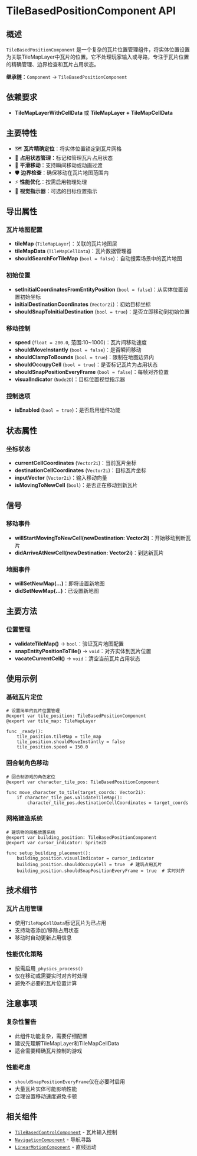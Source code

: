 # TileBasedPositionComponent API

## 概述
`TileBasedPositionComponent` 是一个复杂的瓦片位置管理组件，将实体位置设置为关联TileMapLayer中瓦片的位置。它不处理玩家输入或寻路，专注于瓦片位置的精确管理、边界检查和瓦片占用状态。

**继承链**：`Component` → `TileBasedPositionComponent`

## 依赖要求
- **TileMapLayerWithCellData** 或 **TileMapLayer + TileMapCellData**

## 主要特性
- 🗺️ **瓦片精确定位**：将实体位置锁定到瓦片网格
- 📍 **占用状态管理**：标记和管理瓦片占用状态
- 🔄 **平滑移动**：支持瞬间移动或动画过渡
- 🛡️ **边界检查**：确保移动在瓦片地图范围内
- ⚡ **性能优化**：按需启用物理处理
- 🎯 **视觉指示器**：可选的目标位置指示

## 导出属性

### 瓦片地图配置
- **tileMap** (`TileMapLayer`)：关联的瓦片地图层
- **tileMapData** (`TileMapCellData`)：瓦片数据管理器
- **shouldSearchForTileMap** (`bool = false`)：自动搜索场景中的瓦片地图

### 初始位置
- **setInitialCoordinatesFromEntityPosition** (`bool = false`)：从实体位置设置初始坐标
- **initialDestinationCoordinates** (`Vector2i`)：初始目标坐标
- **shouldSnapToInitialDestination** (`bool = true`)：是否立即移动到初始位置

### 移动控制
- **speed** (`float = 200.0`, 范围:10~1000)：瓦片间移动速度
- **shouldMoveInstantly** (`bool = false`)：是否瞬间移动
- **shouldClampToBounds** (`bool = true`)：限制在地图边界内
- **shouldOccupyCell** (`bool = true`)：是否标记瓦片为占用状态
- **shouldSnapPositionEveryFrame** (`bool = false`)：每帧对齐位置
- **visualIndicator** (`Node2D`)：目标位置视觉指示器

### 控制选项
- **isEnabled** (`bool = true`)：是否启用组件功能

## 状态属性

### 坐标状态
- **currentCellCoordinates** (`Vector2i`)：当前瓦片坐标
- **destinationCellCoordinates** (`Vector2i`)：目标瓦片坐标
- **inputVector** (`Vector2i`)：输入移动向量
- **isMovingToNewCell** (`bool`)：是否正在移动到新瓦片

## 信号

### 移动事件
- **willStartMovingToNewCell(newDestination: Vector2i)**：开始移动到新瓦片
- **didArriveAtNewCell(newDestination: Vector2i)**：到达新瓦片

### 地图事件
- **willSetNewMap(...)**：即将设置新地图
- **didSetNewMap(...)**：已设置新地图

## 主要方法

### 位置管理
- **validateTileMap()** → `bool`：验证瓦片地图配置
- **snapEntityPositionToTile()** → `void`：对齐实体到瓦片位置
- **vacateCurrentCell()** → `void`：清空当前瓦片占用状态

## 使用示例

### 基础瓦片定位
```gdscript
# 设置简单的瓦片位置管理
@export var tile_position: TileBasedPositionComponent
@export var tile_map: TileMapLayer

func _ready():
    tile_position.tileMap = tile_map
    tile_position.shouldMoveInstantly = false
    tile_position.speed = 150.0
```

### 回合制角色移动
```gdscript
# 回合制游戏的角色定位
@export var character_tile_pos: TileBasedPositionComponent

func move_character_to_tile(target_coords: Vector2i):
    if character_tile_pos.validateTileMap():
        character_tile_pos.destinationCellCoordinates = target_coords
```

### 网格建造系统
```gdscript
# 建筑物的网格放置系统
@export var building_position: TileBasedPositionComponent
@export var cursor_indicator: Sprite2D

func setup_building_placement():
    building_position.visualIndicator = cursor_indicator
    building_position.shouldOccupyCell = true  # 建筑占用瓦片
    building_position.shouldSnapPositionEveryFrame = true  # 实时对齐
```

## 技术细节

### 瓦片占用管理
- 使用`TileMapCellData`标记瓦片为已占用
- 支持动态添加/移除占用状态
- 移动时自动更新占用信息

### 性能优化策略
- 按需启用`_physics_process()`
- 仅在移动或需要实时对齐时处理
- 避免不必要的瓦片位置计算

## 注意事项

### 复杂性警告
- 此组件功能复杂，需要仔细配置
- 建议先理解TileMapLayer和TileMapCellData
- 适合需要精确瓦片控制的游戏

### 性能考虑
- `shouldSnapPositionEveryFrame`仅在必要时启用
- 大量瓦片实体可能影响性能
- 合理设置移动速度避免卡顿

## 相关组件
- [`TileBasedControlComponent`](../Control/TileBasedControlComponent.md) - 瓦片输入控制
- [`NavigationComponent`](../Movement/NavigationComponent.md) - 导航寻路
- [`LinearMotionComponent`](../Movement/LinearMotionComponent.md) - 直线运动 